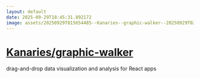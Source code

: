 ```yaml
---
layout: default
date: 2025-09-29T18:45:31.892172
image: assets/20250929T015654485--Kanaries--graphic-walker--20250929T020326348--cropped.png
---
```


# [Kanaries/graphic-walker](https://github.com/Kanaries/graphic-walker)

drag-and-drop data visualization and analysis for React apps
